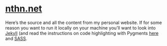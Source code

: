 # [nthn.net](http://nthn.net) #

Here’s the source and all the content from my personal website. If for some reason you want to run it locally on your machine you’ll want to look into [Jekyll](https://github.com/mojombo/jekyll) (and read the instructions on code highlighting with Pygments [here](https://github.com/mojombo/jekyll/wiki/liquid-extensions) and [SASS](http://sass-lang.com/).